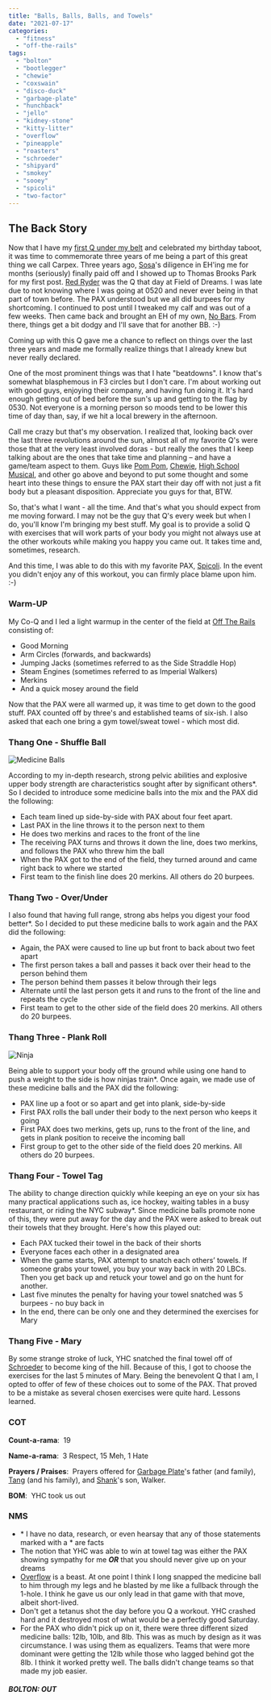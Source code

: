 ```yaml
---
title: "Balls, Balls, Balls, and Towels"
date: "2021-07-17"
categories: 
  - "fitness"
  - "off-the-rails"
tags: 
  - "bolton"
  - "bootlegger"
  - "chewie"
  - "coxswain"
  - "disco-duck"
  - "garbage-plate"
  - "hunchback"
  - "jello"
  - "kidney-stone"
  - "kitty-litter"
  - "overflow"
  - "pineapple"
  - "roasters"
  - "schroeder"
  - "shipyard"
  - "smokey"
  - "sooey"
  - "spicoli"
  - "two-factor"
---
```


## The Back Story

Now that I have my [first Q under my belt](https://f3carpex.com/2021/07/09/whos-your-uncle/) and celebrated my birthday taboot, it was time to commemorate three years of me being a part of this great thing we call Carpex. Three years ago, [Sosa](https://f3carpex.com/tag/sosa/)'s diligence in EH'ing me for months (seriously) finally paid off and I showed up to Thomas Brooks Park for my first post. [Red Ryder](https://f3carpex.com/tag/red-ryder/) was the Q that day at Field of Dreams. I was late due to not knowing where I was going at 0520 and never ever being in that part of town before. The PAX understood but we all did burpees for my shortcoming. I continued to post until I tweaked my calf and was out of a few weeks. Then came back and brought an EH of my own, [No Bars](https://f3carpex.com/tag/no-bars-fng/). From there, things get a bit dodgy and I'll save that for another BB. :-)

Coming up with this Q gave me a chance to reflect on things over the last three years and made me formally realize things that I already knew but never really declared.

One of the most prominent things was that I hate "beatdowns". I know that's somewhat blasphemous in F3 circles but I don't care. I'm about working out with good guys, enjoying their company, and having fun doing it. It's hard enough getting out of bed before the sun's up and getting to the flag by 0530. Not everyone is a morning person so moods tend to be lower this time of day than, say, if we hit a local brewery in the afternoon.

Call me crazy but that's my observation. I realized that, looking back over the last three revolutions around the sun, almost all of my favorite Q's were those that at the very least involved doras - but really the ones that I keep talking about are the ones that take time and planning – and have a game/team aspect to them. Guys like [Pom Pom](https://f3carpex.com/tag/pom-pom/), [Chewie](https://f3carpex.com/tag/chewie/), [High School Musical](https://f3carpex.com/tag/high-school-musical/), and other go above and beyond to put some thought and some heart into these things to ensure the PAX start their day off with not just a fit body but a pleasant disposition. Appreciate you guys for that, BTW.

So, that's what I want - all the time. And that's what you should expect from me moving forward. I may not be the guy that Q's every week but when I do, you'll know I'm bringing my best stuff. My goal is to provide a solid Q with exercises that will work parts of your body you might not always use at the other workouts while making you happy you came out. It takes time and, sometimes, research.

And this time, I was able to do this with my favorite PAX, [Spicoli](https://f3carpex.com/tag/spicoli/). In the event you didn't enjoy any of this workout, you can firmly place blame upon him. :-)

### Warm-UP

My Co-Q and I led a light warmup in the center of the field at [Off The Rails](https://f3carpex.com/category/f3/fitness/off-the-rails/) consisting of:

- Good Morning
- Arm Circles (forwards, and backwards)
- Jumping Jacks (sometimes referred to as the Side Straddle Hop)
- Steam Engines (sometimes referred to as Imperial Walkers)
- Merkins
- And a quick mosey around the field

Now that the PAX were all warmed up, it was time to get down to the good stuff. PAX counted off by three's and established teams of six-ish. I also asked that each one bring a gym towel/sweat towel - which most did.

### Thang One - Shuffle Ball

![Medicine Balls](images/medicine-balls.jpg)

According to my in-depth research, strong pelvic abilities and explosive upper body strength are characteristics sought after by significant others\*. So I decided to introduce some medicine balls into the mix and the PAX did the following:

- Each team lined up side-by-side with PAX about four feet apart.
- Last PAX in the line throws it to the person next to them
- He does two merkins and races to the front of the line
- The receiving PAX turns and throws it down the line, does two merkins, and follows the PAX who threw him the ball
- When the PAX got to the end of the field, they turned around and came right back to where we started
- First team to the finish line does 20 merkins. All others do 20 burpees.

### Thang Two - Over/Under

I also found that having full range, strong abs helps you digest your food better\*. So I decided to put these medicine balls to work again and the PAX did the following:

- Again, the PAX were caused to line up but front to back about two feet apart
- The first person takes a ball and passes it back over their head to the person behind them
- The person behind them passes it below through their legs
- Alternate until the last person gets it and runs to the front of the line and repeats the cycle
- First team to get to the other side of the field does 20 merkins. All others do 20 burpees.

### Thang Three - Plank Roll

![Ninja](images/ninja.jpg)

Being able to support your body off the ground while using one hand to push a weight to the side is how ninjas train\*. Once again, we made use of these medicine balls and the PAX did the following:

- PAX line up a foot or so apart and get into plank, side-by-side
- First PAX rolls the ball under their body to the next person who keeps it going
- First PAX does two merkins, gets up, runs to the front of the line, and gets in plank position to receive the incoming ball
- First group to get to the other side of the field does 20 merkins. All others do 20 burpees.

### Thang Four - Towel Tag

The ability to change direction quickly while keeping an eye on your six has many practical applications such as, ice hockey, waiting tables in a busy restaurant, or riding the NYC subway\*. Since medicine balls promote none of this, they were put away for the day and the PAX were asked to break out their towels that they brought. Here's how this played out:

- Each PAX tucked their towel in the back of their shorts
- Everyone faces each other in a designated area
- When the game starts, PAX attempt to snatch each others’ towels. If someone grabs your towel, you buy your way back in with 20 LBCs. Then you get back up and retuck your towel and go on the hunt for another.
- Last five minutes the penalty for having your towel snatched was 5 burpees - no buy back in
- In the end, there can be only one and they determined the exercises for Mary

### Thang Five - Mary

By some strange stroke of luck, YHC snatched the final towel off of [Schroeder](https://f3carpex.com/tag/schroeder/) to become king of the hill. Because of this, I got to choose the exercises for the last 5 minutes of Mary. Being the benevolent Q that I am, I opted to offer of few of these choices out to some of the PAX. That proved to be a mistake as several chosen exercises were quite hard. Lessons learned.

### COT

**Count-a-rama**:  19

**Name-a-rama**:  3 Respect, 15 Meh, 1 Hate

**Prayers / Praises**:  Prayers offered for [Garbage Plate](https://f3carpex.com/tag/garbage-plate/)'s father (and family), [Tang](https://f3carpex.com/tag/tang/) (and his family), and [Shank](https://f3carpex.com/tag/shank/)'s son, Walker.

**BOM**:  YHC took us out

### NMS

- \* I have no data, research, or even hearsay that any of those statements marked with a \* are facts
- The notion that YHC was able to win at towel tag was either the PAX showing sympathy for me **_OR_** that you should never give up on your dreams
- [Overflow](https://f3carpex.com/tag/overflow/) is a beast. At one point I think I long snapped the medicine ball to him through my legs and he blasted by me like a fullback through the 1-hole. I think he gave us our only lead in that game with that move, albeit short-lived.
- Don't get a tetanus shot the day before you Q a workout. YHC crashed hard and it destroyed most of what would be a perfectly good Saturday.
- For the PAX who didn't pick up on it, there were three different sized medicine balls: 12lb, 10lb, and 8lb. This was as much by design as it was circumstance. I was using them as equalizers. Teams that were more dominant were getting the 12lb while those who lagged behind got the 8lb. I think it worked pretty well. The balls didn't change teams so that made my job easier.

##### BOLTON: OUT
